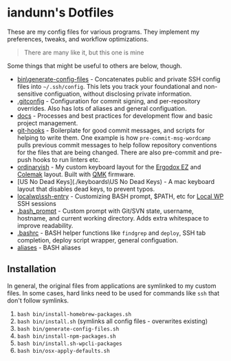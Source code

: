 # iandunn's Dotfiles

These are my config files for various programs. They implement my preferences, tweaks, and workflow optimizations.

> There are many like it, but this one is mine

Some things that might be useful to others are below, though.

* [bin\generate-config-files](./bin/generate-config-files.sh) - Concatenates public and private SSH config files into `~/.ssh/config`. This lets you track your foundational and non-sensitive configuation, without disclosing private information.
* [.gitconfig](./.gitconfig) - Configuration for commit signing, and per-repository overrides. Also has lots of aliases and general configuation.
* [docs](./docs) - Processes and best practices for development flow and basic project management.
* [git-hooks](./git-hooks/) - Boilerplate for good commit messages, and scripts for helping to write them. One example is how `pre-commit-msg-wordcamp` pulls previous commit messages to help follow repository conventions for the files that are being changed. There are also pre-commit and pre-push hooks to run linters etc.
* [ordinaryish](./keyboards/ergodox-ez/ordinaryish) - My custom keyboard layout for the [Ergodox EZ](https://ergodox-ez.com/) and [Colemak](https://colemak.com/) layout. Built with [QMK](https://qmk.fm/) firmware.
* [US No Dead Keys](./keyboards\US No Dead Keys) - A mac keyboard layout that disables dead keys, to prevent typos.
* [localwp\ssh-entry](./localwp/ssh-entry) - Customizing BASH prompt, $PATH, etc for [Local WP](https://localwp.com/) SSH sessions
* [.bash_prompt](./.bash_prompt) - Custom prompt with Git/SVN state, username, hostname, and current working directory. Adds extra whitespace to improve readability.
* [.bashrc](./.bashrc) - BASH helper functions like `findgrep` and `deploy`, SSH tab completion, deploy script wrapper, general configuation.
* [aliases](./aliases/) - BASH aliases

## Installation

In general, the original files from applications are symlinked to my custom files. In some cases, hard links need to be used for commands like `ssh` that don't follow symlinks.

1. `bash bin/install-homebrew-packages.sh`
1. `bash bin/install.sh` (symlinks all config files - overwrites existing)
1. `bash bin/generate-config-files.sh`
1. `bash bin/install-npm-packages.sh`
1. `bash bin/install.sh-wpcli-packages`
1. `bash bin/osx-apply-defaults.sh`
